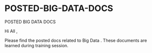 # POSTED-BIG-DATA-DOCS
POSTED BIG DATA DOCS

Hi All , 

Please find the posted docs related to Big Data .
These documents are learned during training session.
